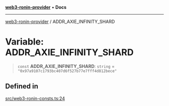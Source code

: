 [**web3-ronin-provider**](../README.md) • **Docs**

***

[web3-ronin-provider](../globals.md) / ADDR\_AXIE\_INFINITY\_SHARD

# Variable: ADDR\_AXIE\_INFINITY\_SHARD

> `const` **ADDR\_AXIE\_INFINITY\_SHARD**: `string` = `"0x97a9107c1793bc407d6f527b77e7fff4d812bece"`

## Defined in

[src/web3-ronin-consts.ts:24](https://github.com/chuacw/web3-ronin-provider/blob/1a659b81d9c7d7afbced0ae2b11550f4f6c0a233/src/web3-ronin-consts.ts#L24)
